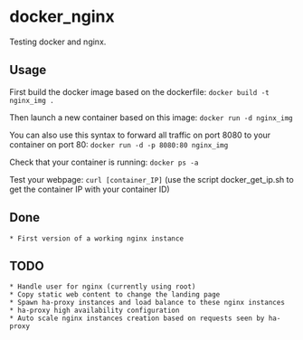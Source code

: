 docker_nginx
============

Testing docker and nginx.

## Usage

First build the docker image based on the dockerfile: `docker build -t nginx_img .`

Then launch a new container based on this image: `docker run -d nginx_img`

You can also use this syntax to forward all traffic on port 8080 to your container on port 80: `docker run -d -p 8080:80 nginx_img`

Check that your container is running: `docker ps -a`

Test your webpage: `curl [container_IP]` (use the script docker_get_ip.sh to get the container IP with your container ID)

## Done

    * First version of a working nginx instance

## TODO

    * Handle user for nginx (currently using root)
    * Copy static web content to change the landing page
    * Spawn ha-proxy instances and load balance to these nginx instances
    * ha-proxy high availability configuration
    * Auto scale nginx instances creation based on requests seen by ha-proxy
